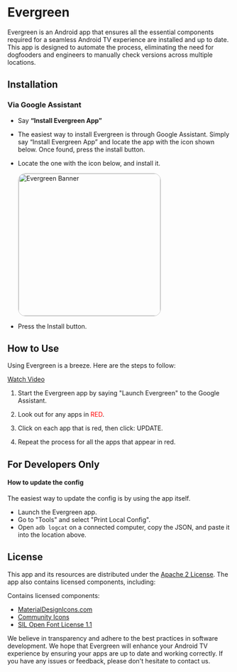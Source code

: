 # Evergreen

Evergreen is an Android app that ensures all the essential components required for a seamless Android TV experience are installed and up to date. This app is designed to automate the process, eliminating the need for dogfooders and engineers to manually check versions across multiple locations.

## Installation

### Via Google Assistant

-   Say **“Install Evergreen App”**

-   The easiest way to install Evergreen is through Google Assistant. Simply say “Install Evergreen App” and locate the app with the icon shown below. Once found, press the install button.

-   Locate the one with the icon below, and install it.

    <a href="docs/evergreen.mp4"><img src="docs/evergreen-banner.png" alt="Evergreen Banner" width="320" style="border: 1px solid #cdcdcd; border-radius: 16px"></a>

-   Press the Install button.

## How to Use

Using Evergreen is a breeze. Here are the steps to follow:

<a target="_blank" href="docs/evergreen.mp4">Watch Video</a>

1.  Start the Evergreen app by saying "Launch Evergreen" to the Google Assistant.

2.  Look out for any apps in <span style="color:red">RED</span>.

3.  Click on each app that is red, then click: UPDATE.

4.  Repeat the process for all the apps that appear in red.

## For Developers Only

#### How to update the config

The easiest way to update the config is by using the app itself.

-   Launch the Evergreen app.
-   Go to "Tools" and select "Print Local Config".
-   Open `adb logcat` on a connected computer, copy the JSON, and paste it into
    the location above.

## License

This app and its resources are distributed under the [Apache 2 License](LICENSE). The app also contains licensed components, including:

Contains licensed components:

- [MaterialDesignIcons.com](https://materialdesignicons.com/)
- [Community Icons](https://github.com/Templarian/MaterialDesign)
- [SIL Open Font License 1.1](http://scripts.sil.org/cms/scripts/page.php?item_id=OFL_web)

We believe in transparency and adhere to the best practices in software development. We hope that Evergreen will enhance your Android TV experience by ensuring your apps are up to date and working correctly. If you have any issues or feedback, please don't hesitate to contact us.
